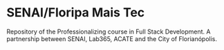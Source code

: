 # SENAI/Floripa Mais Tec
Repository of the Professionalizing course in Full Stack Development. A partnership between SENAI, Lab365, ACATE and the City of Florianópolis.
